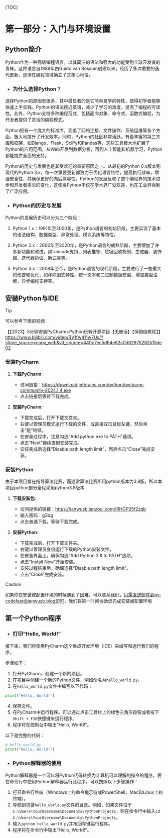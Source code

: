 [TOC]

#  第一部分：入门与环境设置

## Python简介

Python作为一种高级编程语言，以其简洁的语法和强大的功能受到全球开发者的青睐。这种语言自1989年由Guido van Rossum创建以来，经历了多次重要的迭代更新，逐渐在编程领域确立了其核心地位。

- ### 为什么选择Python？

选择Python的原因有很多，其中最显著的是它简单易学的特性，使得初学者能够快速上手实践。Python的语法接近英语，减少了学习的难度，提高了编程的可读性。此外，Python支持多种编程范式，包括面向对象、命令式、函数式编程，为开发者提供了灵活的编程模式。

Python拥有一个庞大的标准库，涵盖了网络连接、文件操作、系统运维等各个方面，极大地提升了开发效率。同时，Python的社区非常活跃，有着丰富的第三方库和框架，如Django、Flask、SciPy和Pandas等，这些工具极大地扩展了Python的应用范围，从Web开发到数据分析，再到人工智能和机器学习，Python都能提供全面的支持。

Python的历史与发展也是其受欢迎的重要原因之一。从最初的Python 0.x版本到现代的Python 3.x，每一次重要更新都致力于优化语言特性，提高执行效率，增强安全性，并确保更好的向后兼容性。Python的发展反映了整个编程界的技术进步和开发者需求的变化，这使得Python不仅在学术界广受欢迎，也在工业界得到了广泛应用。

- ### Python的历史与发展

Python的发展历史可以分为三个阶段：

1. Python 1.x：1991年至2000年，是Python语言的初始阶段，主要实现了基本的语法结构、数据类型、异常处理、模块系统等特性。

2. Python 2.x：2000年至2020年，是Python语言的成熟阶段，主要增加了许多新功能和改进，如Unicode支持、列表推导、垃圾回收机制、生成器、装饰器、迭代器协议、新式类等。

3. Python 3.x：2008年至今，是Python语言的现代阶段，主要进行了一些重大的改变和优化，如移除旧式特性、统一文本和二进制数据模型、增加类型注解、异步编程支持等。

## **安装Python与IDE**

> [!TIP]
>
> 可以参考下面的视频：
>
> 【【2023】5分钟安装PyCharm+Python玩转开源项目【无废话】【保姆级教程】】 https://www.bilibili.com/video/BV1fw411w7Us/?share_source=copy_web&vd_source=440c7ec5d64e62c0d02675282b15de02

### 安装PyCharm

1. **下载PyCharm**:
   - 访问链接：https://download.jetbrains.com/python/pycharm-community-2024.1.4.exe
   - 点击链接后等待下载完成。

2. **安装PyCharm**:
   - 下载完成后，打开下载文件夹。
   - 右键以管理员模式运行下载的文件，或直接双击鼠标左键，然后单击“是”继续。
   - 在安装过程中，注意勾选“Add python.exe to PATH”选项。
   - 点击“Next”继续直到安装完成。
   - 安装完成后选择“Disable path length limit”，然后点击“Close”完成安装。

### 安装Python

由于本项目旨在指导算法比赛，而通常算法比赛所用python版本为3.8版，所以本项目python部分全程采用python3.8版本

1. **下载安装包**:
   - 访问提供的链接：https://ianwusb.lanzoul.com/iRHGP25f2zqb
   - 输入密码：g3bg
   - 点击普通下载，等待下载完成。

2. **安装Python**:
   - 下载完成后，打开下载文件夹。
   - 右键以管理员身份运行下载的Python安装文件。
   - 在安装界面上，确保勾选“Add Python 3.8 to PATH”选项。
   - 点击“Install Now”开始安装。
   - 安装过程结束后，确保选择“Disable path length limit”。
   - 点击“Close”完成安装。

> [!CAUTION]
>
> 如果你在安装或配置环境的时候遇到了困难，可以联系我们，只需发送邮件到py-codefast@ianwusb.blog即可，我们将第一时间协助您完成安装或配置环境

## **第一个Python程序**

- ### 打印“Hello, World!”

接下来，我们将使用PyCharm这个集成开发环境（IDE）来编写和运行我们的程序。

步骤如下：

1. 打开PyCharm，创建一个新的项目。
2. 在项目中创建一个新的Python文件，例如命名为`hello_world.py`。
3. 在`hello_world.py`文件中编写以下代码：

```python
print("Hello, World!")
```

4. 保存文件。
5. 在PyCharm中运行程序。可以通过点击工具栏上的绿色三角形按钮或者按下`Shift + F10`快捷键来运行程序。
6. 程序将在控制台中输出“Hello, World!”。

以下是完整的代码：

```python
# hello_world.py
print("Hello, World!")
```

- ### Python解释器的使用

Python解释器是一个可以将Python代码转换为计算机可以理解的指令的程序。要在命令行中使用Python解释器运行此程序，可以按照以下步骤操作：

1. 打开命令行终端（Windows上的命令提示符或PowerShell，Mac和Linux上的终端）。
2. 导航到包含`hello_world.py`文件的目录。例如，如果文件位于`C:\Users\YourUsername\Documents\PythonProjects`，则在命令行中输入`cd C:\Users\YourUsername\Documents\PythonProjects`。
3. 输入`python hello_world.py`并按回车键运行程序。
4. 程序将在命令行中输出“Hello, World!”。

